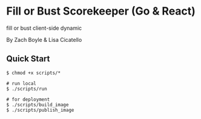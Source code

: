 # Fill or Bust Scorekeeper (Go & React)
fill or bust client-side dynamic

By Zach Boyle & Lisa Cicatello

## Quick Start
```
$ chmod +x scripts/*

# run local
$ ./scripts/run

# for deployment
$ ./scripts/build_image
$ ./scripts/publish_image
```
